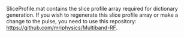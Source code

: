 SliceProfile.mat contains the slice profile array required for dictionary generation. If you wish to regenerate this slice profile array or make a change to the pulse, you need to use this repository: https://github.com/mriphysics/Multiband-RF. 